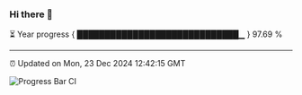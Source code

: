 ### Hi there 👋

⏳ Year progress { █████████████████████████████▁ } 97.69 %

---

⏰ Updated on Mon, 23 Dec 2024 12:42:15 GMT

![Progress Bar CI](https://github.com/ZhaoGui/ZhaoGui/workflows/Progress%20Bar%20CI/badge.svg)
